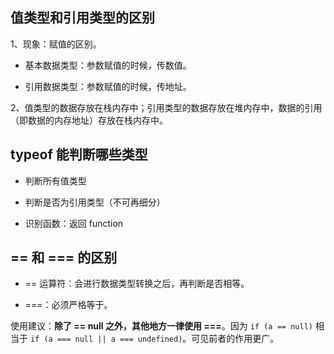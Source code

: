 

## 值类型和引用类型的区别

1、现象：赋值的区别。

- 基本数据类型：参数赋值的时候，传数值。

- 引用数据类型：参数赋值的时候，传地址。


2、值类型的数据存放在栈内存中；引用类型的数据存放在堆内存中，数据的引用（即数据的内存地址）存放在栈内存中。


## typeof 能判断哪些类型

- 判断所有值类型

- 判断是否为引用类型（不可再细分）

- 识别函数：返回 function

## == 和 === 的区别

- == 运算符：会进行数据类型转换之后，再判断是否相等。

- ===：必须严格等于。

使用建议：**除了 == null 之外，其他地方一律使用 ===**。因为 `if (a == null)` 相当于 `if (a === null || a === undefined)`。可见前者的作用更广。



